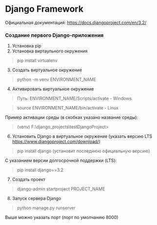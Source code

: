 # Django Framework
Официальная документация: https://docs.djangoproject.com/en/3.2/
### Создание первого Django-приложения
1) Установка pip
2) Установка виртаульного окружения 
> pip install virtualenv
3) Создать виртуальное окружение 
> python -m venv ENVIRONMENT_NAME
4) Активировать виртуальное окружение
> Путь: ENVIRONMENT_NAME/Scripts/activate - Windows

> source ENVIRONMENT_NAME/bin/activate - Linux

Пример активации среды (в скобках указано название среды):
> (venv) F:\django_projects\testDjangoProject>
6) Установить Django в виртуальное окружение (указать версию LTS https://www.djangoproject.com/download/)
> pip install django (установит последнюю официальную версию)

С указанием версии долгосрочной поддержки (LTS):
>pip install django==3.2
7) Создать проект
> django-admin startproject PROJECT_NAME
8) Запуск сервера Django
> python manage.py runserver   

Выше можно указать порт (порт по умолчанию 8000)
